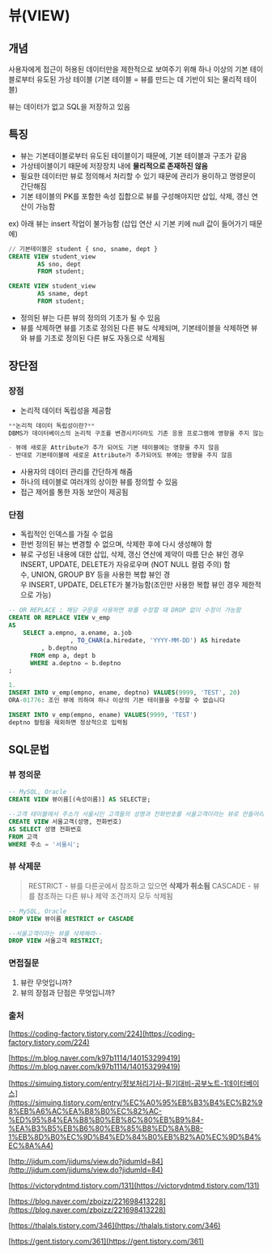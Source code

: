 # 뷰(VIEW)

## 개념

사용자에게 접근이 허용된 데이터만을 제한적으로 보여주기 위해 하나 이상의 기본 테이블로부터 유도된 가상 테이블 (기본 테이블 = 뷰를 만드는 데 기반이 되는 물리적 테이블)

뷰는 데이터가 없고 SQL을 저장하고 있음

## 특징

- 뷰는 기본테이블로부터 유도된 테이블이기 때문에, 기본 테이블과 구조가 같음
- 가상테이블이기 때문에 저장장치 내에 **물리적으로 존재하진 않음**
- 필요한 데이터만 뷰로 정의해서 처리할 수 있기 때문에 관리가 용이하고 명령문이 간단해짐
- 기본 테이블의 PK를 포함한 속성 집합으로 뷰를 구성해야지만 삽입, 삭제, 갱신 연산이 가능함

ex) 아래 뷰는 insert 작업이 불가능함 (삽입 연산 시 기본 키에 null 값이 들어가기 때문에)

```sql
// 기본테이블은 student { sno, sname, dept }
CREATE VIEW student_view
		AS sno, dept
		FROM student;

CREATE VIEW student_view
		AS sname, dept
		FROM student;
```

- 정의된 뷰는 다른 뷰의 정의의 기초가 될 수 있음
- 뷰를 삭제하면 뷰를 기초로 정의된 다른 뷰도 삭제되며, 기본테이블을 삭제하면 뷰와 뷰를 기초로 정의된 다른 뷰도 자동으로 삭제됨

## 장단점

### 장점

- 논리적 데이터 독립성을 제공함

```sql
**논리적 데이터 독립성이란?**
DBMS가 데이터베이스의 논리적 구조를 변경시키더라도 기존 응용 프로그램에 영향을 주지 않는 것

- 뷰에 새로운 Attribute가 추가 되어도 기본 테이블에는 영향을 주지 않음
- 반대로 기본테이블에 새로운 Attribute가 추가되어도 뷰에는 영향을 주지 않음
```

- 사용자의 데이터 관리를 간단하게 해줌
- 하나의 테이블로 여러개의 상이한 뷰를 정의할 수 있음
- 접근 제어를 통한 자동 보안이 제공됨

### 단점

- 독립적인 인덱스를 가질 수 없음
- 한번 정의된 뷰는 변경할 수 없으며, 삭제한 후에 다시 생성해야 함
- 뷰로 구성된 내용에 대한 삽입, 삭제, 갱신 연산에 제약이 따름 
단순 뷰인 경우 INSERT, UPDATE, DELETE가 자유로우며 (NOT NULL 컬럼 주의)
함수, UNION, GROUP BY 등을 사용한 복합 뷰인 경우 INSERT, UPDATE, DELETE가 불가능함(조인만 사용한 복합 뷰인 경우 제한적으로 가능)

```sql
-- OR REPLACE : 해당 구문을 사용하면 뷰를 수정할 때 DROP 없이 수정이 가능함 
CREATE OR REPLACE VIEW v_emp 
AS
    SELECT a.empno, a.ename, a.job
				 , TO_CHAR(a.hiredate, 'YYYY-MM-DD') AS hiredate
         , b.deptno
      FROM emp a, dept b
      WHERE a.deptno = b.deptno
;

1.
INSERT INTO v_emp(empno, ename, deptno) VALUES(9999, 'TEST', 20)
ORA-01776: 조인 뷰에 의하여 하나 이상의 기본 테이블을 수정할 수 없습니다

INSERT INTO v_emp(empno, ename) VALUES(9999, 'TEST')
deptno 컬럼을 제외하면 정상적으로 입력됨
```

## SQL문법

### 뷰 정의문

```sql
-- MySQL, Oracle
CREATE VIEW 뷰이름[(속성이름)] AS SELECT문;

--고객 테이블에서 주소가 서울시인 고객들의 성명과 전화번호를 서울고객이라는 뷰로 만들어라--
CREATE VIEW 서울고객(성명, 전화번호)
AS SELECT 성명 전화번호
FROM 고객
WHERE 주소 = '서울시';
```

### 뷰 삭제문

> RESTRICT - 뷰를 다른곳에서 참조하고 있으면 **삭제가 취소됨**
CASCADE - 뷰를 참조하는 다른 뷰나 제약 조건까지 모두 삭제됨
> 

```sql
-- MySQL, Oracle
DROP VIEW 뷰이름 RESTRICT or CASCADE

--서울고객이라는 뷰를 삭제해라--
DROP VIEW 서울고객 RESTRICT;
```

### 면접질문

1. 뷰란 무엇입니까?
2. 뷰의 장점과 단점은 무엇입니까?

### 출처

[https://coding-factory.tistory.com/224](https://coding-factory.tistory.com/224)

[https://m.blog.naver.com/k97b1114/140153299419](https://m.blog.naver.com/k97b1114/140153299419)

[https://simuing.tistory.com/entry/정보처리기사-필기대비-공부노트-1데이터베이스](https://simuing.tistory.com/entry/%EC%A0%95%EB%B3%B4%EC%B2%98%EB%A6%AC%EA%B8%B0%EC%82%AC-%ED%95%84%EA%B8%B0%EB%8C%80%EB%B9%84-%EA%B3%B5%EB%B6%80%EB%85%B8%ED%8A%B8-1%EB%8D%B0%EC%9D%B4%ED%84%B0%EB%B2%A0%EC%9D%B4%EC%8A%A4)

[http://jidum.com/jidums/view.do?jidumId=84](http://jidum.com/jidums/view.do?jidumId=84)

[https://victorydntmd.tistory.com/131](https://victorydntmd.tistory.com/131)

[https://blog.naver.com/zboizz/221698413228](https://blog.naver.com/zboizz/221698413228)

[https://thalals.tistory.com/346](https://thalals.tistory.com/346)

[https://gent.tistory.com/361](https://gent.tistory.com/361)
